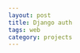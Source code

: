 ```yaml
---
layout: post
title: Django auth
tags: web
category: projects
---
```


<script src="https://gist.github.com/selimslab/5e93166967d0ceeaf489e6a526c83ac9.js"></script>